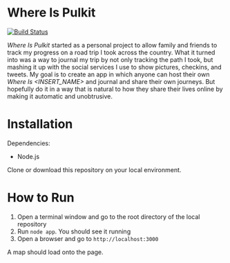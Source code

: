 # Where Is Pulkit
[![Build Status](https://travis-ci.org/pulkitsethi/where-is-pulkit.svg?branch=master)](https://travis-ci.org/pulkitsethi/where-is-pulkit)

*Where Is Pulkit* started as a personal project to allow family and friends to track my progress on a road trip I took across the country. What it turned into was a way to journal my trip by not only tracking the path I took, but mashing it up with the social services I use to show pictures, checkins, and tweets. My goal is to create an app in which anyone can host their own *Where Is <INSERT_NAME>* and journal and share their own journeys. But hopefully do it in a way that is natural to how they share their lives online by making it automatic and unobtrusive.

# Installation

Dependencies:
- Node.js

Clone or download this repository on your local environment.

# How to Run
1. Open a terminal window and go to the root directory of the local repository
2. Run `node app`. You should see it running 
3. Open a browser and go to `http://localhost:3000`

A map should load onto the page.

